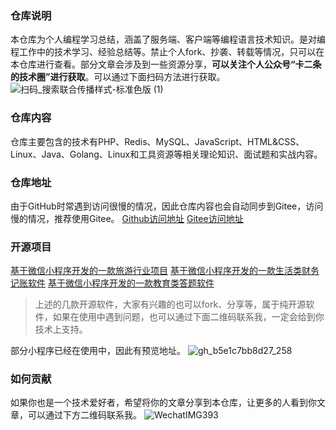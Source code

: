 ### 仓库说明

本仓库为个人编程学习总结，涵盖了服务端、客户端等编程语言技术知识。是对编程工作中的技术学习、经验总结等。禁止个人fork、抄袭、转载等情况，只可以在本仓库进行查看。部分文章会涉及到一些资源分享，**可以关注个人公众号“卡二条的技术圈”进行获取**。可以通过下面扫码方法进行获取。
![扫码_搜索联合传播样式-标准色版 (1)](https://gitee.com/bruce_qiq/picture/raw/master/2021-4-17/1618652349624-%E6%89%AB%E7%A0%81_%E6%90%9C%E7%B4%A2%E8%81%94%E5%90%88%E4%BC%A0%E6%92%AD%E6%A0%B7%E5%BC%8F-%E6%A0%87%E5%87%86%E8%89%B2%E7%89%88%20(1).png)

### 仓库内容

仓库主要包含的技术有PHP、Redis、MySQL、JavaScript、HTML&CSS、Linux、Java、Golang、Linux和工具资源等相关理论知识、面试题和实战内容。

### 仓库地址

由于GitHub时常遇到访问很慢的情况，因此仓库内容也会自动同步到Gitee，访问慢的情况，推荐使用Gitee。
[Github访问地址](https://github.com/bruceqiq/code_study)
[Gitee访问地址](https://gitee.com/bruce_qiq/code_study)

### 开源项目
[基于微信小程序开发的一款旅游行业项目](https://gitee.com/bruce_qiq/travel_manage)
[基于微信小程序开发的一款生活类财务记账软件](https://github.com/bruceqiq/tools)
[基于微信小程序开发的一款教育类答题软件](https://github.com/bruceqiq/cloud_exam)
> 上述的几款开源软件，大家有兴趣的也可以fork、分享等，属于纯开源软件，如果在使用中遇到问题，也可以通过下面二维码联系我，一定会给到你技术上支持。

部分小程序已经在使用中，因此有预览地址。
![gh_b5e1c7bb8d27_258](https://gitee.com/bruce_qiq/picture/raw/master/2021-4-17/1618653044745-gh_b5e1c7bb8d27_258.jpg)

### 如何贡献

如果你也是一个技术爱好者，希望将你的文章分享到本仓库，让更多的人看到你文章，可以通过下方二维码联系我。
![WechatIMG393](https://gitee.com/bruce_qiq/picture/raw/master/2021-4-17/1618652744310-WechatIMG393.jpeg)
